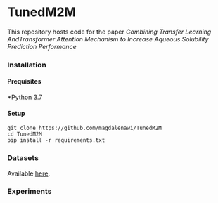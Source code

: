 # TunedM2M
This repository hosts code for the paper *Combining Transfer Learning AndTransformer Attention Mechanism to Increase Aqueous Solubility Prediction Performance*

### Installation

#### Prequisites
*Python 3.7

#### Setup
```
git clone https://github.com/magdalenawi/TunedM2M
cd TunedM2M
pip install -r requirements.txt
```

### Datasets
Available [here](https://github.com/magdalenawi/TunedM2M/tree/main/data).

### Experiments



